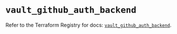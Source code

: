 # `vault_github_auth_backend`

Refer to the Terraform Registry for docs: [`vault_github_auth_backend`](https://registry.terraform.io/providers/hashicorp/vault/4.4.0/docs/resources/github_auth_backend).
